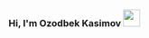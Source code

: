 ### Hi, I'm Ozodbek Kasimov <img src="https://media.giphy.com/media/hvRJCLFzcasrR4ia7z/giphy.gif" width="30px" constrols> 
